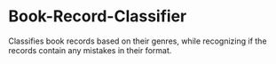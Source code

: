 # Book-Record-Classifier
Classifies book records based on their genres, while recognizing if the records contain any mistakes in their format.
